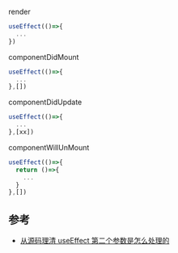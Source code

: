 render
```jsx
useEffect(()=>{
  ...
})
```
componentDidMount
```jsx
useEffect(()=>{
  ...
},[])
```
componentDidUpdate
```jsx
useEffect(()=>{
  ...
},[xx])
```
componentWillUnMount
```jsx
useEffect(()=>{
  return ()=>{
    ...
  }
},[])
```
## 参考
- [从源码理清 useEffect 第二个参数是怎么处理的](https://www.shangyexinzhi.com/article/4743539.html)